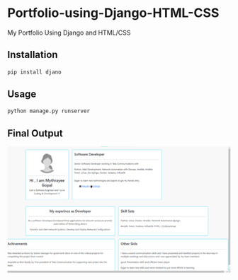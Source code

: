 # Portfolio-using-Django-HTML-CSS
My Portfolio Using Django and HTML/CSS

## Installation


```bash
pip install djano
```

## Usage

```python
python manage.py runserver
```

## Final Output
![Output](https://github.com/mythrayee19/Portfolio-using-Django-HTML-CSS/blob/main/final.png)